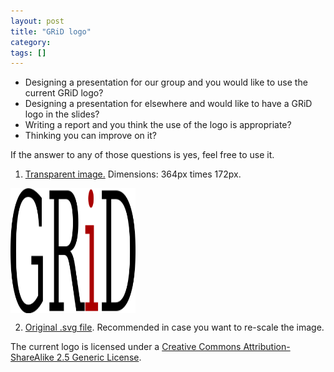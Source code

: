 ```yaml
---
layout: post
title: "GRiD logo"
category: 
tags: []
---
```



* Designing a presentation for our group and you would like to use the current GRiD logo? 
* Designing a presentation for elsewhere and would like to have a GRiD logo in the slides? 
* Writing a report and you think the use of the logo is appropriate? 
* Thinking you can improve on it?

If the answer to any of those questions is yes, feel free to use it.  

1. <a href="../public/images/logo.png" download="grid_logo.png">Transparent image.</a> Dimensions:  364px times 172px.

<p><img src="../public/images/logo.png" alt='Transparent GRiD logo.' width="200" height="200" align='center'></p>

2. <a href="../public/images/grid_logo.svg" download="grid_logo.svg">Original .svg file</a>. Recommended in case you want to re-scale the image.


The current logo is licensed under a <a rel="license" href="http://creativecommons.org/licenses/by-sa/2.5/">Creative Commons Attribution-ShareAlike 2.5 Generic License</a>.

